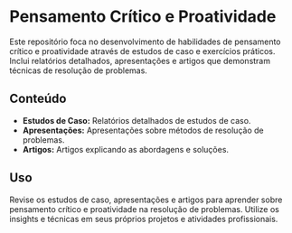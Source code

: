 # Pensamento Crítico e Proatividade

Este repositório foca no desenvolvimento de habilidades de pensamento crítico e proatividade através de estudos de caso e exercícios práticos. Inclui relatórios detalhados, apresentações e artigos que demonstram técnicas de resolução de problemas.

## Conteúdo
- **Estudos de Caso:** Relatórios detalhados de estudos de caso.
- **Apresentações:** Apresentações sobre métodos de resolução de problemas.
- **Artigos:** Artigos explicando as abordagens e soluções.

## Uso
Revise os estudos de caso, apresentações e artigos para aprender sobre pensamento crítico e proatividade na resolução de problemas. Utilize os insights e técnicas em seus próprios projetos e atividades profissionais.
